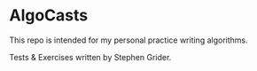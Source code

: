 # AlgoCasts

This repo is intended for my personal practice writing algorithms.

Tests & Exercises written by Stephen Grider.